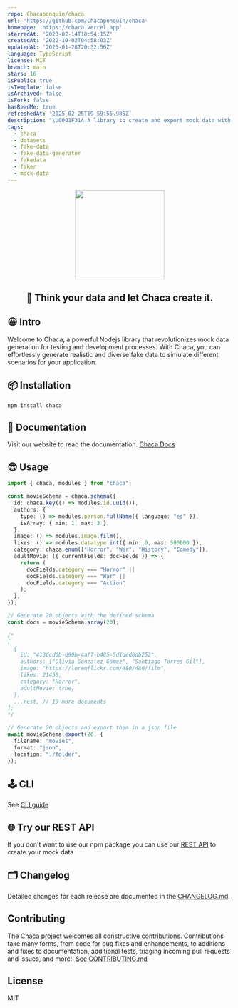 ```yaml
---
repo: Chacaponquin/chaca
url: 'https://github.com/Chacaponquin/chaca'
homepage: 'https://chaca.vercel.app'
starredAt: '2023-02-14T18:54:15Z'
createdAt: '2022-10-02T04:58:03Z'
updatedAt: '2025-01-28T20:32:56Z'
language: TypeScript
license: MIT
branch: main
stars: 16
isPublic: true
isTemplate: false
isArchived: false
isFork: false
hasReadMe: true
refreshedAt: '2025-02-25T19:59:55.985Z'
description: "\U0001F31A A library to create and export mock data with your rules."
tags:
  - chaca
  - datasets
  - fake-data
  - fake-data-generator
  - fakedata
  - faker
  - mock-data
---
```


<p align="center"><img align="center" width="200" src="https://res.cloudinary.com/chaca-sa/image/upload/v1681924431/Logopit_1681682634889_hywzcu.png" style="max-width: 100%"/></p>

<h2 align="center">🌚 Think your data and let Chaca create it.</h1>

## 😀 Intro

Welcome to Chaca, a powerful Nodejs library that revolutionizes mock data generation for testing and development processes. With Chaca, you can effortlessly generate realistic and diverse fake data to simulate different scenarios for your application.

## 📦 Installation

```shell
npm install chaca
```

## 📘 Documentation

Visit our website to read the documentation. [Chaca Docs](https://chaca-doc.vercel.app/)

## 😎 Usage

```ts
import { chaca, modules } from "chaca";

const movieSchema = chaca.schema({
  id: chaca.key(() => modules.id.uuid()),
  authors: {
    type: () => modules.person.fullName({ language: "es" }),
    isArray: { min: 1, max: 3 },
  },
  image: () => modules.image.film(),
  likes: () => modules.datatype.int({ min: 0, max: 500000 }),
  category: chaca.enum(["Horror", "War", "History", "Comedy"]),
  adultMovie: ({ currentFields: docFields }) => {
    return (
      docFields.category === "Horror" ||
      docFields.category === "War" ||
      docFields.category === "Action"
    );
  },
});

// Generate 20 objects with the defined schema
const docs = movieSchema.array(20);

/*
[
  {
    id: "4136cd0b-d90b-4af7-b485-5d1ded8db252",
    authors: ["Olivia Gonzalez Gomez", "Santiago Torres Gil"],
    image: "https://loremflickr.com/480/480/film",
    likes: 21456,
    category: "Horror",
    adultMovie: true,
  },
  ...rest, // 19 more documents
];
*/

// Generate 20 objects and export them in a json file
await movieSchema.export(20, {
  filename: "movies",
  format: "json",
  location: "./folder",
});
```

## 🕹️ CLI

See [CLI guide](https://chaca-doc.vercel.app/docs/guide/command-line)

## 🌐 Try our REST API

If you don't want to use our npm package you can use our [REST API](https://chaca-doc.vercel.app/docs/api-rest/overview) to create your mock data

## 🗂️ Changelog

Detailed changes for each release are documented in the [CHANGELOG.md](https://github.com/Chacaponquin/chaca/blob/main/CHANGELOG.md).

## Contributing

The Chaca project welcomes all constructive contributions. Contributions take many forms, from code for bug fixes and enhancements, to additions and fixes to documentation, additional tests, triaging incoming pull requests and issues, and more!. [See CONTRIBUTING.md](https://github.com/Chacaponquin/chaca/blob/main/CONTRIBUTING.md)

## License

MIT
